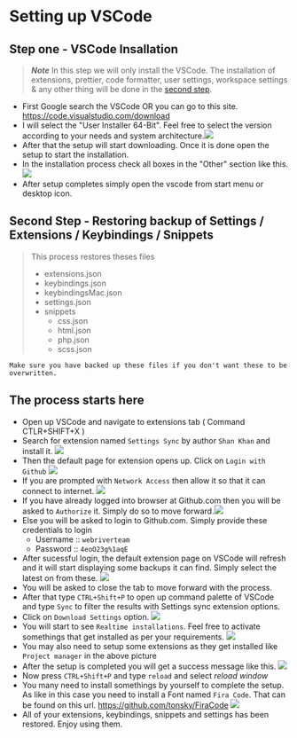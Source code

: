 # Setting up VSCode

## Step one - VSCode Insallation

> ***Note*** In this step we will only install the VSCode. The installation of extensions, prettier, code formatter, user settings, workspace settings & any other thing will be done in the [second step](#vscode-resotre-backup).

- First Google search the VSCode OR you can go to this site. https://code.visualstudio.com/download
- I will select the "User Installer 64-Bit". Feel free to select the version according to your needs and system architecture.![](2020-02-26-14-36-41.png)
- After that the setup will start downloading. Once it is done open the setup to start the installation.
- In the installation process check all boxes in the "Other" section like this. ![](2020-02-26-18-57-52.png)
- After setup completes simply open the vscode from start menu or desktop icon.

<span id="vscode-resotre-backup"></span>

## Second Step - Restoring backup of Settings / Extensions / Keybindings / Snippets

> This process restores theses files
> -  extensions.json
> -  keybindings.json
> -  keybindingsMac.json
> -  settings.json
> -  snippets
>       - css.json
>       - html.json
>       - php.json
>       - scss.json

	Make sure you have backed up these files if you don't want these to be overwritten.

## The process starts here

- Open up VSCode and navigate to extensions tab ( Command CTLR+SHIFT+X )
- Search for extension named `Settings Sync` by author `Shan Khan` and install it. ![](2020-02-26-22-24-17.png)
- Then the default page for extension opens up. Click on `Login with Github` ![](2020-02-26-22-27-54.png)
- If you are prompted with `Network Access` then allow it so that it can connect to internet. ![](2020-02-26-22-25-43.png)
- If you have already logged into browser at Github.com then you will be asked to `Authorize` it. Simply do so to move forward.![](2020-02-26-22-29-14.png)
- Else you will be asked to login to Github.com. Simply provide these credentials to login
  - Username :: `webriverteam`
  - Password :: `4eoO23g%1aqE`
- After sucessful login, the default extension page on VSCode will refresh and it will start displaying some backups it can find. Simply select the latest on from these. ![](2020-02-26-22-33-54.png)
- You will be asked to close the tab to move forward with the process.
- After that type `CTRL+Shift+P` to open up command palette of VSCode and type `Sync` to filter the results with Settings sync extension options.
- Click on `Download Settings` option. ![](2020-02-26-22-51-32.png)
- You will start to see `Realtime installations`. Feel free to activate somethings that get installed as per your requirements. ![](2020-02-26-22-54-45.png)
- You may also need to setup some extensions as they get installed like `Project manager` in the above picture
- After the setup is completed you will get a success message like this. ![](2020-02-26-23-19-09.png)
- Now press `CTRL+Shift+P` and type `reload` and select _reload window_
- You many need to install somethings by yourself to complete the setup. As like in this case you need to install a Font named `Fira Code`. That can be found on this url. https://github.com/tonsky/FiraCode ![](2020-02-27-10-59-10.png)
- All of your extensions, keybindings, snippets and settings has been restored. Enjoy using them.
